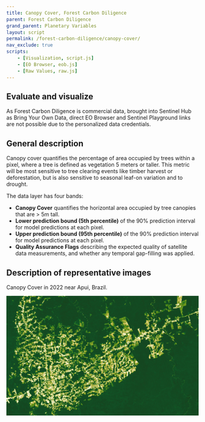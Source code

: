 ```yaml
---
title: Canopy Cover, Forest Carbon Diligence
parent: Forest Carbon Diligence
grand_parent: Planetary Variables
layout: script
permalink: /forest-carbon-diligence/canopy-cover/
nav_exclude: true
scripts:
    - [Visualization, script.js]
    - [EO Browser, eob.js]
    - [Raw Values, raw.js]
---
```



## Evaluate and visualize

As Forest Carbon Diligence is commercial data, brought into Sentinel Hub as Bring Your Own Data, direct EO Browser and Sentinel Playground links are not possible due to the personalized data credentials.   

## General description

Canopy cover quantifies the percentage of area occupied by trees within a
pixel, where a tree is defined as vegetation 5 meters or taller. This metric will be most sensitive to tree clearing
events like timber harvest or deforestation, but is also sensitive to seasonal leaf-on variation and to drought.

The data layer has four bands:
 - **Canopy Cover** quantifies the horizontal area occupied by tree canopies that are > 5m tall.
 - **Lower prediction bound (5th percentile)** of the 90% prediction interval for model predictions at each pixel. 
 - **Upper prediction bound (95th percentile)** of the 90% prediction interval for model predictions at each pixel. 
 - **Quality Assurance Flags** describing the expected quality of satellite data measurements, and
whether any temporal gap-filling was applied.

## Description of representative images

Canopy Cover in 2022 near Apui, Brazil.

![Canopy Cover Example](fig/canopycover.jpg)